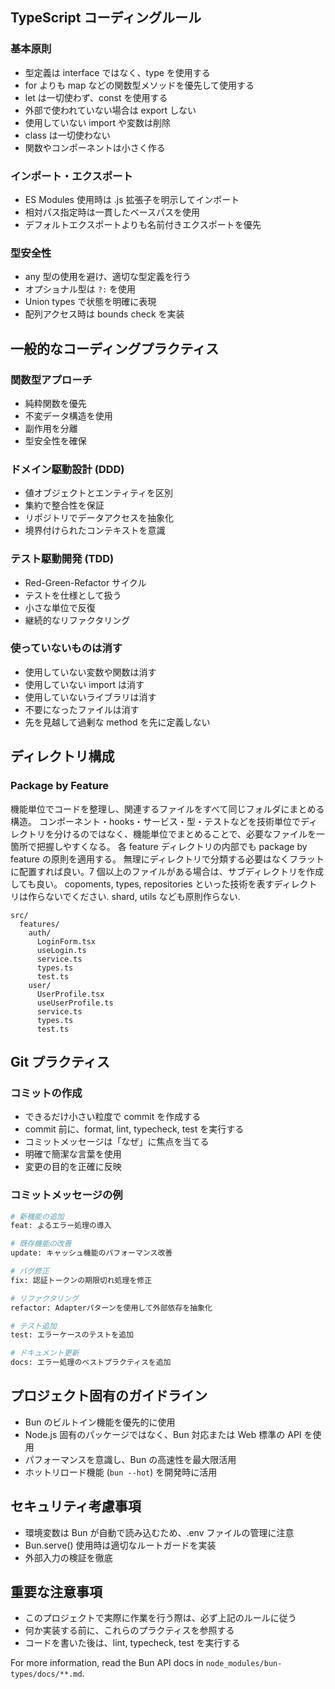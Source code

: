 ## TypeScript コーディングルール

### 基本原則

- 型定義は interface ではなく、type を使用する
- for よりも map などの関数型メソッドを優先して使用する
- let は一切使わず、const を使用する
- 外部で使われていない場合は export しない
- 使用していない import や変数は削除
- class は一切使わない
- 関数やコンポーネントは小さく作る

### インポート・エクスポート

- ES Modules 使用時は .js 拡張子を明示してインポート
- 相対パス指定時は一貫したベースパスを使用
- デフォルトエクスポートよりも名前付きエクスポートを優先

### 型安全性

- any 型の使用を避け、適切な型定義を行う
- オプショナル型は `?:` を使用
- Union types で状態を明確に表現
- 配列アクセス時は bounds check を実装

## 一般的なコーディングプラクティス

### 関数型アプローチ

- 純粋関数を優先
- 不変データ構造を使用
- 副作用を分離
- 型安全性を確保

### ドメイン駆動設計 (DDD)

- 値オブジェクトとエンティティを区別
- 集約で整合性を保証
- リポジトリでデータアクセスを抽象化
- 境界付けられたコンテキストを意識

### テスト駆動開発 (TDD)

- Red-Green-Refactor サイクル
- テストを仕様として扱う
- 小さな単位で反復
- 継続的なリファクタリング

### 使っていないものは消す

- 使用していない変数や関数は消す
- 使用していない import は消す
- 使用していないライブラリは消す
- 不要になったファイルは消す
- 先を見越して過剰な method を先に定義しない

## ディレクトリ構成

### Package by Feature

機能単位でコードを整理し、関連するファイルをすべて同じフォルダにまとめる構造。
コンポーネント・hooks・サービス・型・テストなどを技術単位でディレクトリを分けるのではなく、機能単位でまとめることで、必要なファイルを一箇所で把握しやすくなる。
各 feature ディレクトリの内部でも package by feature の原則を適用する。
無理にディレクトリで分類する必要はなくフラットに配置すれば良い。7 個以上のファイルがある場合は、サブディレクトリを作成しても良い。
copoments, types, repositories といった技術を表すディレクトリは作らないでください. shard, utils なども原則作らない.

```
src/
  features/
    auth/
      LoginForm.tsx
      useLogin.ts
      service.ts
      types.ts
      test.ts
    user/
      UserProfile.tsx
      useUserProfile.ts
      service.ts
      types.ts
      test.ts
```

## Git プラクティス

### コミットの作成

- できるだけ小さい粒度で commit を作成する
- commit 前に、format, lint, typecheck, test を実行する
- コミットメッセージは「なぜ」に焦点を当てる
- 明確で簡潔な言葉を使用
- 変更の目的を正確に反映

### コミットメッセージの例

```bash
# 新機能の追加
feat: よるエラー処理の導入

# 既存機能の改善
update: キャッシュ機能のパフォーマンス改善

# バグ修正
fix: 認証トークンの期限切れ処理を修正

# リファクタリング
refactor: Adapterパターンを使用して外部依存を抽象化

# テスト追加
test: エラーケースのテストを追加

# ドキュメント更新
docs: エラー処理のベストプラクティスを追加
```

## プロジェクト固有のガイドライン

- Bun のビルトイン機能を優先的に使用
- Node.js 固有のパッケージではなく、Bun 対応または Web 標準の API を使用
- パフォーマンスを意識し、Bun の高速性を最大限活用
- ホットリロード機能 (`bun --hot`) を開発時に活用

## セキュリティ考慮事項

- 環境変数は Bun が自動で読み込むため、.env ファイルの管理に注意
- Bun.serve() 使用時は適切なルートガードを実装
- 外部入力の検証を徹底

## 重要な注意事項

- このプロジェクトで実際に作業を行う際は、必ず上記のルールに従う
- 何か実装する前に、これらのプラクティスを参照する
- コードを書いた後は、lint, typecheck, test を実行する

For more information, read the Bun API docs in `node_modules/bun-types/docs/**.md`.
